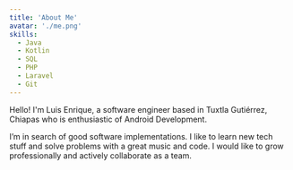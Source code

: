 ```yaml
---
title: 'About Me'
avatar: './me.png'
skills:
  - Java
  - Kotlin
  - SQL
  - PHP
  - Laravel
  - Git
---
```


Hello! I'm Luis Enrique, a software engineer based in Tuxtla Gutiérrez, Chiapas who is enthusiastic of Android Development.

I’m in search of good software implementations. I like to learn new tech stuff and solve problems with a great music and code. I would like to grow professionally and actively collaborate as a team.
